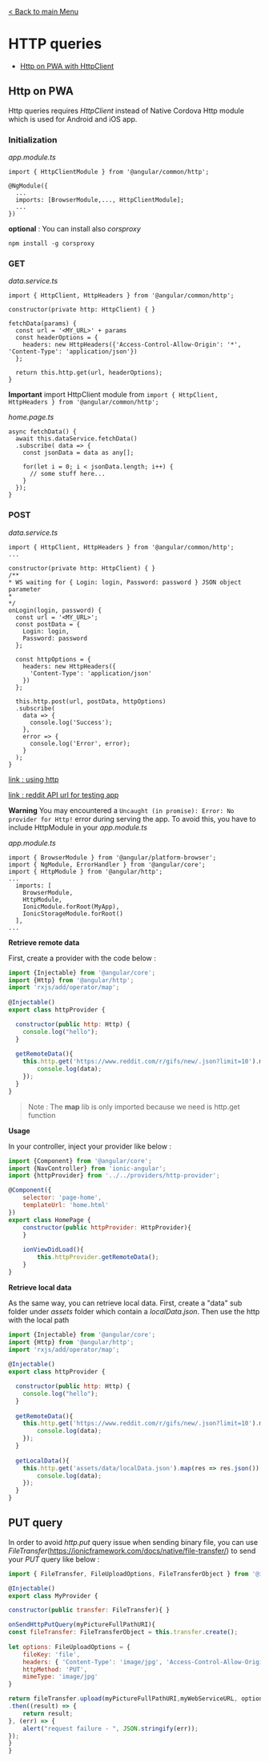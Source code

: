 [< Back to main Menu](https://github.com/gsoulie/Mobile-App-Development/blob/master/ionic2-test.md)    

# HTTP queries

* [Http on PWA with HttpClient](#http-on-pwa)    

## Http on PWA

Http queries requires *HttpClient* instead of Native Cordova Http module which is used for Android and iOS app.

### Initialization

*app.module.ts*

```
import { HttpClientModule } from '@angular/common/http';

@NgModule({
  ...
  imports: [BrowserModule,..., HttpClientModule];
  ...
})
```

**optional** : You can install also *corsproxy*

```
npm install -g corsproxy
```

### GET

*data.service.ts*

```
import { HttpClient, HttpHeaders } from '@angular/common/http';

constructor(private http: HttpClient) { }

fetchData(params) {
  const url = '<MY_URL>' + params
  const headerOptions = {
    headers: new HttpHeaders({'Access-Control-Allow-Origin': '*', 'Content-Type': 'application/json'})
  };
  
  return this.http.get(url, headerOptions);
}
```

**Important** import HttpClient module from ```import { HttpClient, HttpHeaders } from '@angular/common/http';```

*home.page.ts*

```
async fetchData() {
  await this.dataService.fetchData()
  .subscribe( data => {
    const jsonData = data as any[];
    
    for(let i = 0; i < jsonData.length; i++) {
      // some stuff here...
    }
  });
}
```

### POST

*data.service.ts*

```
import { HttpClient, HttpHeaders } from '@angular/common/http';
...

constructor(private http: HttpClient) { }
/**
* WS waiting for { Login: login, Password: password } JSON object parameter
*
*/
onLogin(login, password) {
  const url = '<MY_URL>';
  const postData = {
    Login: login,
    Password: password
  };
  
  const httpOptions = {
    headers: new HttpHeaders({
      'Content-Type': 'application/json'
    })
  };
  
  this.http.post(url, postData, httpOptions)
  .subscribe(
    data => {
      console.log('Success');
    },
    error => {
      console.log('Error', error);
    }
  );
}
```



[link : using http](http://www.joshmorony.com/using-http-to-fetch-remote-data-from-a-server-in-ionic-2/)

[link : reddit API url for testing app](https://www.reddit.com/r/gifs/top/.json?limit=10&sort=hot)

**Warning** You may encountered a ```Uncaught (in promise): Error: No provider for Http!``` error during serving the app. To avoid this, you have to include HttpModule in your *app.module.ts*

*app.module.ts*

```
import { BrowserModule } from '@angular/platform-browser';
import { NgModule, ErrorHandler } from '@angular/core';
import { HttpModule } from '@angular/http';
...
  imports: [
    BrowserModule,
    HttpModule,
    IonicModule.forRoot(MyApp),
    IonicStorageModule.forRoot()
  ],
...
```

**Retrieve remote data**

First, create a provider with the code below :

```javascript
import {Injectable} from '@angular/core';
import {Http} from '@angular/http';
import 'rxjs/add/operator/map';
 
@Injectable()
export class httpProvider {

  constructor(public http: Http) {
 	console.log("hello");
  }
  
  getRemoteData(){
    this.http.get('https://www.reddit.com/r/gifs/new/.json?limit=10').map(res => res.json()).subscribe(data => {
        console.log(data);
    });
  }
}
```

> Note : The **map** lib is only imported because we need is http.get function

**Usage**

In your controller, inject your provider like below :
```javascript
import {Component} from '@angular/core';
import {NavController} from 'ionic-angular';
import {httpProvider} from '../../providers/http-provider';

@Component({
    selector: 'page-home',
    templateUrl: 'home.html'
})
export class HomePage {
    constructor(public httpProvider: HttpProvider){
    }
    
    ionViewDidLoad(){
    	this.httpProvider.getRemoteData();
    }
}
```

**Retrieve local data**

As the same way, you can retrieve local data. First, create a "data" sub folder under *assets* folder which contain a *localData.json*. Then use the http with the local path

```javascript
import {Injectable} from '@angular/core';
import {Http} from '@angular/http';
import 'rxjs/add/operator/map';
 
@Injectable()
export class httpProvider {

  constructor(public http: Http) {
 	console.log("hello");
  }
  
  getRemoteData(){
    this.http.get('https://www.reddit.com/r/gifs/new/.json?limit=10').map(res => res.json()).subscribe(data => {
        console.log(data);
    });
  }
  
  getLocalData(){
    this.http.get('assets/data/localData.json').map(res => res.json()).subscribe(data => {
        console.log(data);
    });
  }
}
```

## PUT query

In order to avoid *http.put* query issue when sending binary file, you can use *FileTransfer*(https://ionicframework.com/docs/native/file-transfer/) to send your *PUT* query like below :
 
```javascript
import { FileTransfer, FileUploadOptions, FileTransferObject } from '@ionic-native/file-transfer';

@Injectable()
export class MyProvider { 

constructor(public transfer: FileTransfer){ }

onSendHttpPutQuery(myPictureFullPathURI){
const fileTransfer: FileTransferObject = this.transfer.create(); 
 
let options: FileUploadOptions = { 
    fileKey: 'file', 
    headers: { 'Content-Type': 'image/jpg', 'Access-Control-Allow-Origin': '*' }, 
    httpMethod: 'PUT', 
    mimeType: 'image/jpg' 
} 

return fileTransfer.upload(myPictureFullPathURI,myWebServiceURL, options) 
.then((result) => { 
    return result; 
}, (err) => { 
    alert("request failure - ", JSON.stringify(err)); 
}); 
}
}
```
